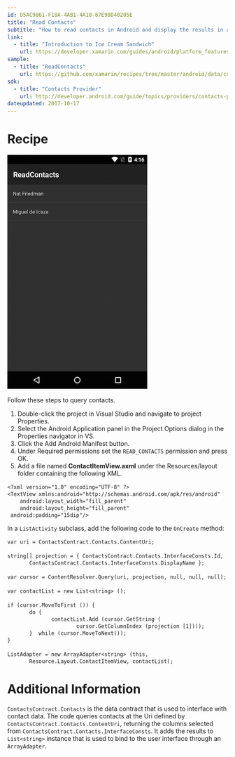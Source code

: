 ```yaml
---
id: D5AC9861-F18A-4AB1-4A10-87E98D40205E  
title: "Read Contacts"
subtitle: "How to read contacts in Android and display the results in a list"
link:
  - title: "Introduction to Ice Cream Sandwich"
    url: https://developer.xamarin.com/guides/android/platform_features/introduction_to_ice_cream_sandwich
sample:
  - title: "ReadContacts"
    url: https://github.com/xamarin/recipes/tree/master/android/data/contentproviders/read_contacts
sdk:
  - title: "Contacts Provider"
    url: http://developer.android.com/guide/topics/providers/contacts-provider.html
dateupdated: 2017-10-17
---
```


<a name="Recipe" class="injected"></a>

# Recipe

[ ![](Images/readcontacts.png)](Images/readcontacts.png)

Follow these steps to query contacts.

1.  Double-click the project in Visual Studio and navigate to project Properties.
2.  Select the Android Application panel in the Project Options dialog in the Properties navigator in VS.
3.  Click the Add Android Manifest button.
4.  Under Required permissions set the `READ_CONTACTS` permission and press OK.
5.  Add a file named **ContactItemView.axml** under the Resources/layout folder containing the following XML.


```
<?xml version="1.0" encoding="UTF-8" ?>
<TextView xmlns:android="http://schemas.android.com/apk/res/android"
    android:layout_width="fill_parent"
    android:layout_height="fill_parent"
 android:padding="15dip"/>
```

In a `ListActivity` subclass, add the following code to the `OnCreate` method:

```
var uri = ContactsContract.Contacts.ContentUri;

string[] projection = { ContactsContract.Contacts.InterfaceConsts.Id,
       ContactsContract.Contacts.InterfaceConsts.DisplayName };

var cursor = ContentResolver.Query(uri, projection, null, null, null);

var contactList = new List<string> ();

if (cursor.MoveToFirst ()) {
       do {
              contactList.Add (cursor.GetString (
                      cursor.GetColumnIndex (projection [1])));
       }  while (cursor.MoveToNext());
}

ListAdapter = new ArrayAdapter<string> (this,
       Resource.Layout.ContactItemView, contactList);
```

<a name="Additional_Information" class="injected"></a>

# Additional Information

`ContactsContract.Contacts` is the data contract that is used to interface with
contact data. The code queries contacts at the Uri defined by
`ContactsContract.Contacts.ContentUri`, returning the columns selected from
`ContactsContract.Contacts.InterfaceConsts`. It adds the results to
`List<string>` instance that is used to bind to the user interface through
an `ArrayAdapter`.
